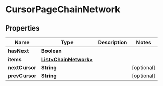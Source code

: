 

# CursorPageChainNetwork


## Properties

Name | Type | Description | Notes
------------ | ------------- | ------------- | -------------
**hasNext** | **Boolean** |  | 
**items** | [**List&lt;ChainNetwork&gt;**](ChainNetwork.md) |  | 
**nextCursor** | **String** |  |  [optional]
**prevCursor** | **String** |  |  [optional]



